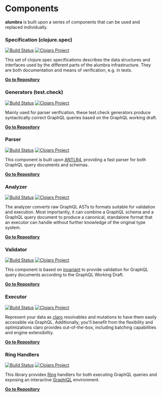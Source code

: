 # Components

__alumbra__ is built upon a series of components that can be used and replaced
individually.

### Specification (clojure.spec)

[![Build Status](https://travis-ci.org/alumbra/alumbra.spec.svg?branch=master)](https://travis-ci.org/alumbra/alumbra.spec)
[![Clojars Project](https://img.shields.io/clojars/v/alumbra/spec.svg)](https://clojars.org/alumbra/spec)

This set of clojure.spec specifications describes the data structures and
interfaces used by the different parts of the alumbra infrastructure. They are
both documentation and means of verification, e.g. in tests.

__[Go to Repository][alumbra-spec]__

[clojure-spec]: http://clojure.org/guides/spec

### Generators (test.check)

[![Build Status](https://travis-ci.org/alumbra/alumbra.generators.svg?branch=master)](https://travis-ci.org/alumbra/alumbra.generators)
[![Clojars Project](https://img.shields.io/clojars/v/alumbra/generators.svg)](https://clojars.org/alumbra/generators)

Mainly used for parser verification, these test.check generators produce
syntactically correct GraphQL queries based on the GraphQL working draft.

__[Go to Repository][alumbra-generators]__

[test-check]: https://github.com/clojure/test.check

### Parser

[![Build Status](https://travis-ci.org/alumbra/alumbra.parser.svg?branch=master)](https://travis-ci.org/alumbra/alumbra.parser)
[![Clojars Project](https://img.shields.io/clojars/v/alumbra/parser.svg)](https://clojars.org/alumbra/parser)

This component is built upon [ANTLR4][antlr], providing a fast parser for both
GraphQL query documents and schemas.

__[Go to Repository][alumbra-parser]__

[antlr]: http://www.antlr.org/

### Analyzer

[![Build Status](https://travis-ci.org/alumbra/alumbra.analyzer.svg?branch=master)](https://travis-ci.org/alumbra/alumbra.analyzer)
[![Clojars Project](https://img.shields.io/clojars/v/alumbra/analyzer.svg)](https://clojars.org/alumbra/analyzer)

The analyzer converts raw GraphQL ASTs to formats suitable for validation and
execution. Most importantly, it can combine a GraphQL schema and a GraphQL query
document to produce a canonical, standalone format that an executor can handle
without further knowledge of the original type system.

__[Go to Repository][alumbra-analyzer]__

### Validator

[![Build Status](https://travis-ci.org/alumbra/alumbra.validator.svg?branch=master)](https://travis-ci.org/alumbra/alumbra.validator)
[![Clojars Project](https://img.shields.io/clojars/v/alumbra/validator.svg)](https://clojars.org/alumbra/validator)

This component is based on [invariant][invariant] to provide validation for
GraphQL query documents according to the GraphQL Working Draft.

[invariant]: https://github.com/xsc/invariant

__[Go to Repository][alumbra-validator]__

### Executor

[![Build Status](https://travis-ci.org/alumbra/alumbra.claro.svg?branch=master)](https://travis-ci.org/alumbra/alumbra.claro)
[![Clojars Project](https://img.shields.io/clojars/v/alumbra/claro.svg)](https://clojars.org/alumbra/claro)

Represent your data as [claro][claro] resolvables and mutations to have them
easily accessible via GraphQL. Additionally, you'll benefit from the flexibility
and optimizations claro provides out-of-the-box, including batching capabilities
and engine extensibility.

__[Go to Repository][alumbra-claro]__

[claro]: https://github.com/xsc/claro

### Ring Handlers

[![Build Status](https://travis-ci.org/alumbra/alumbra.ring.svg?branch=master)](https://travis-ci.org/alumbra/alumbra.ring)
[![Clojars Project](https://img.shields.io/clojars/v/alumbra/ring.svg)](https://clojars.org/alumbra/ring)

This library provides [Ring][ring] handlers for both executing GraphQL queries
and exposing an interactive [GraphiQL][graphiql] environment.

__[Go to Repository][alumbra-ring]__

[ring]: https://github.com/ring-clojure/ring
[graphiql]: https://github.com/graphql/graphiql

[alumbra-spec]: https://github.com/alumbra/alumbra.spec
[alumbra-generators]: https://github.com/alumbra/alumbra.generators
[alumbra-parser]: https://github.com/alumbra/alumbra.parser
[alumbra-analyzer]: https://github.com/alumbra/alumbra.analyzer
[alumbra-validator]: https://github.com/alumbra/alumbra.validator
[alumbra-ring]: https://github.com/alumbra/alumbra.ring
[alumbra-claro]: https://github.com/alumbra/alumbra.claro
